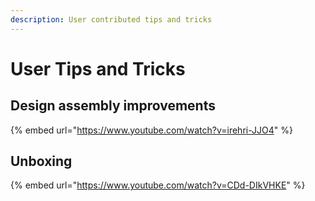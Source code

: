 ```yaml
---
description: User contributed tips and tricks
---
```


# User Tips and Tricks

## Design assembly improvements

{% embed url="https://www.youtube.com/watch?v=irehri-JJO4" %}

## Unboxing

{% embed url="https://www.youtube.com/watch?v=CDd-DIkVHKE" %}
